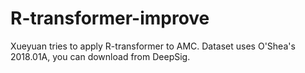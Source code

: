 # R-transformer-improve

Xueyuan tries to apply R-transformer to AMC.
Dataset uses O'Shea's 2018.01A, you can download from DeepSig.
